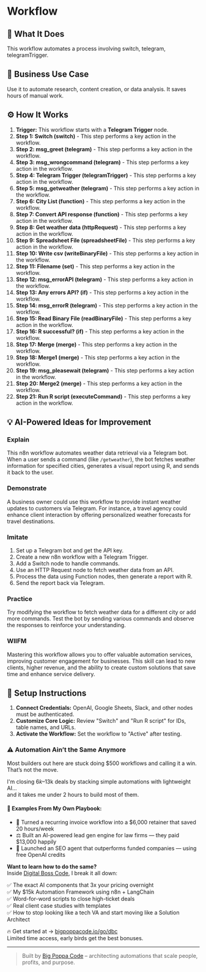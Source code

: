 # Workflow

## 🚀 What It Does
This workflow automates a process involving switch, telegram, telegramTrigger.

## 💼 Business Use Case
Use it to automate research, content creation, or data analysis. It saves hours of manual work.

## ⚙️ How It Works
1.  **Trigger:** This workflow starts with a **Telegram Trigger** node.
2. **Step 1: Switch (switch)** - This step performs a key action in the workflow.
3. **Step 2: msg_greet (telegram)** - This step performs a key action in the workflow.
4. **Step 3: msg_wrongcommand (telegram)** - This step performs a key action in the workflow.
5. **Step 4: Telegram Trigger (telegramTrigger)** - This step performs a key action in the workflow.
6. **Step 5: msg_getweather (telegram)** - This step performs a key action in the workflow.
7. **Step 6: City List (function)** - This step performs a key action in the workflow.
8. **Step 7: Convert API response (function)** - This step performs a key action in the workflow.
9. **Step 8: Get weather data (httpRequest)** - This step performs a key action in the workflow.
10. **Step 9: Spreadsheet File (spreadsheetFile)** - This step performs a key action in the workflow.
11. **Step 10: Write csv (writeBinaryFile)** - This step performs a key action in the workflow.
12. **Step 11: Filename (set)** - This step performs a key action in the workflow.
13. **Step 12: msg_errorAPI (telegram)** - This step performs a key action in the workflow.
14. **Step 13: Any errors API? (if)** - This step performs a key action in the workflow.
15. **Step 14: msg_errorR (telegram)** - This step performs a key action in the workflow.
16. **Step 15: Read Binary File (readBinaryFile)** - This step performs a key action in the workflow.
17. **Step 16: R successful? (if)** - This step performs a key action in the workflow.
18. **Step 17: Merge (merge)** - This step performs a key action in the workflow.
19. **Step 18: Merge1 (merge)** - This step performs a key action in the workflow.
20. **Step 19: msg_pleasewait (telegram)** - This step performs a key action in the workflow.
21. **Step 20: Merge2 (merge)** - This step performs a key action in the workflow.
22. **Step 21: Run R script (executeCommand)** - This step performs a key action in the workflow.

## 💡 AI-Powered Ideas for Improvement
### Explain
This n8n workflow automates weather data retrieval via a Telegram bot. When a user sends a command (like `/getweather`), the bot fetches weather information for specified cities, generates a visual report using R, and sends it back to the user.

### Demonstrate
A business owner could use this workflow to provide instant weather updates to customers via Telegram. For instance, a travel agency could enhance client interaction by offering personalized weather forecasts for travel destinations.

### Imitate
1. Set up a Telegram bot and get the API key.
2. Create a new n8n workflow with a Telegram Trigger.
3. Add a Switch node to handle commands.
4. Use an HTTP Request node to fetch weather data from an API.
5. Process the data using Function nodes, then generate a report with R.
6. Send the report back via Telegram.

### Practice
Try modifying the workflow to fetch weather data for a different city or add more commands. Test the bot by sending various commands and observe the responses to reinforce your understanding.

### WIIFM
Mastering this workflow allows you to offer valuable automation services, improving customer engagement for businesses. This skill can lead to new clients, higher revenue, and the ability to create custom solutions that save time and enhance service delivery.

## 🔧 Setup Instructions
1. **Connect Credentials:** OpenAI, Google Sheets, Slack, and other nodes must be authenticated.
2. **Customize Core Logic:** Review "Switch" and "Run R script" for IDs, table names, and URLs.
3. **Activate the Workflow:** Set the workflow to "Active" after testing.

### ⚠️ Automation Ain’t the Same Anymore

Most builders out here are stuck doing $500 workflows and calling it a win.  
That’s not the move.  

I'm closing $6k–$13k deals by stacking simple automations with lightweight AI...  
and it takes me under 2 hours to build most of them.

#### 🧠 Examples From My Own Playbook:
- 🔁 Turned a recurring invoice workflow into a $6,000 retainer that saved 20 hours/week  
- ⚖️ Built an AI-powered lead gen engine for law firms — they paid $13,000 happily  
- 🚀 Launched an SEO agent that outperforms funded companies — using free OpenAI credits  

**Want to learn how to do the same?**  
Inside [Digital Boss Code](https://bigpoppacode.io/go/dbc), I break it all down:

✅ The exact AI components that 3x your pricing overnight  
✅ My $15k Automation Framework using n8n + LangChain  
✅ Word-for-word scripts to close high-ticket deals  
✅ Real client case studies with templates  
✅ How to stop looking like a tech VA and start moving like a Solution Architect  

🔥 Get started at → [bigpoppacode.io/go/dbc](https://bigpoppacode.io/go/dbc)  
Limited time access, early birds get the best bonuses.

---
> Built by [Big Poppa Code](https://bigpoppacode.io) – architecting automations that scale people, profits, and purpose.
